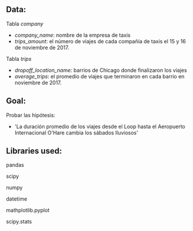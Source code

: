 ## Data:

Tabla *company*
- *company_name*: nombre de la empresa de taxis
- *trips_amount*: el número de viajes de cada compañía de taxis el 15 y 16 de noviembre de 2017.

Tabla *trips*
- *dropoff_location_name*: barrios de Chicago donde finalizaron los viajes
- *average_trips*: el promedio de viajes que terminaron en cada barrio en noviembre de 2017.


## Goal:

Probar las hipótesis:
- 'La duración promedio de los viajes desde el Loop hasta el Aeropuerto Internacional O'Hare cambia los sábados lluviosos'

## Libraries used:

pandas

scipy

numpy

datetime

mathplotlib.pyplot

scipy.stats

